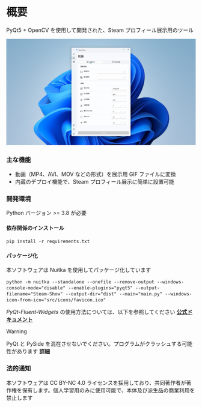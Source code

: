 # 概要

PyQt5 + OpenCV を使用して開発された、Steam プロフィール展示用のツール

<img src="screenshot.png" alt="ソフトウェアスクリーンショット">

### 主な機能

-   動画（MP4、AVI、MOV などの形式）を展示用 GIF ファイルに変換
-   内蔵のデプロイ機能で、Steam プロフィール展示に簡単に設置可能

### 開発環境

Python バージョン >= 3.8 が必要

#### 依存関係のインストール

```
pip install -r requirements.txt
```

#### パッケージ化

本ソフトウェアは Nuitka を使用してパッケージ化しています

```
python -m nuitka --standalone --onefile --remove-output --windows-console-mode="disable" --enable-plugins="pyqt5" --output-filename="Steam-Show" --output-dir="dist" --main="main.py" --windows-icon-from-ico="src/icons/favicon.ico"
```

_PyQt-Fluent-Widgets_ の使用方法については、以下を参照してください **[公式ドキュメント](https://qfluentwidgets.com/pages/about)**

> [!WARNING]
> PyQt と PySide を混在させないでください。プログラムがクラッシュする可能性があります **[詳細](https://qfluentwidgets.com/pages/install)**

### 法的通知

本ソフトウェアは CC BY-NC 4.0 ライセンスを採用しており、共同著作者が著作権を保有します。個人学習用のみに使用可能で、本体及び派生品の商業利用を禁止します
